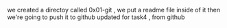 we created a directoy called 0x01-git , we put a readme file inside of it then we're going to push it to github
updated for task4 , from github
